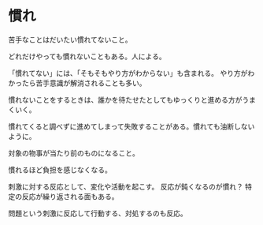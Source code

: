 # 慣れ

苦手なことはだいたい慣れてないこと。

どれだけやっても慣れないこともある。人による。

「慣れてない」には、「そもそもやり方がわからない」も含まれる。
やり方がわかったら苦手意識が解消されることも多い。

慣れないことをするときは、誰かを待たせたとしてもゆっくりと進める方がうまくいく。

慣れてくると調べずに進めてしまって失敗することがある。慣れても油断しないように。

対象の物事が当たり前のものになること。

慣れるほど負担を感じなくなる。

刺激に対する反応として、変化や活動を起こす。
反応が鈍くなるのが慣れ？
特定の反応が繰り返される面もある。

問題という刺激に反応して行動する、対処するのも反応。
